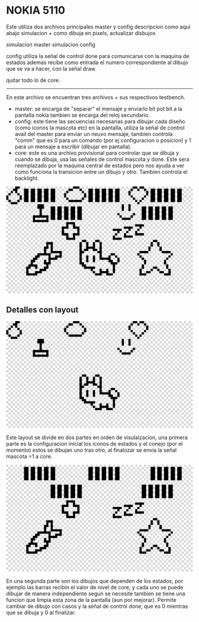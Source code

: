 # NOKIA 5110 

Este utiliza dos archivos principales master y config descripcion como aqui abajo 
simulacion + como dibuja en pixels, actualizar disbujos 

simulacion master
simulacion config

config utiliza la señal de control done para comunicarse con la maquina de estados ademas recibe como entrada el numero correspondiente al dibujo que se va a hacer, con la señal draw. 

quitar todo lo de core. 



***

En este archivo se encuentran tres archivos + sus respectivos testbench.
* master: se encarga de "separar" el mensaje y enviarlo bit pot bit a la pantalla nokia tambien se encarga del reloj secundario.
* config: este tiene las secuencias necesarias para dibujar cada diseño (como iconos la mascota etc) en la pantalla, utiliza la señal de control avail del master para enviar un neuvo mensaje, tambien controla "comm" que es 0 para un comando (por ej configuracion o posicion) y 1 para un mensaje a escribir (dibujar en pantalla).
* core: este es una archivo provisional para controlar que se dibuja y cuando se dibuja, usa las señales de control mascota y done. Este sera reemplazado  por la maquina central de estados pero nos ayuda a ver como funciona la transicion entre un dibujo y otro. Tambien controla el backlight.

  
[<img src="Fig/Layout.png" width="800" />](fig)


## Detalles con layout 

[<img src="Fig/layout A.png" width="800" />](fig)

Este layout se divide en dos partes en orden de visulaizacion, una primera parte es la configuracion inicial los iconos de estados y el conejo (por el momento) estos se dibujan uno tras otro, al finalozar se envia la señal mascota =1 a core.


[<img src="Fig/layout B.png" width="800" />](fig)

En una segunda parte son los dibujos que dependen de los estados, por ejemplo las barras recibin el valor de nivel de core, y cada uno se puede dibujar de manera independiente segun se necesite tambien se tiene una funcion que limpia esta zona de la pantalla (aun por mejorar). Permite cambiar de dibujo con casos y la señal de control done, que es 0 mientras que se dibuja y 0 al finalizar. 


